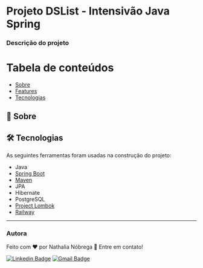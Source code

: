# Projeto DSList - Intensivão Java Spring
### Descrição do projeto

Tabela de conteúdos
=================
<!--ts-->
* [Sobre](#Sobre)
* [Features](#Features)
* [Tecnologias](#Tecnologias)
<!--te-->

## 🎯 Sobre


## 🛠 Tecnologias

As seguintes ferramentas foram usadas na construção do projeto:

- Java
- [Spring Boot](https://spring.io/projects/spring-boot/)
- [Maven](https://maven.apache.org/)
- JPA
- Hibernate
- PostgreSQL
- [Project Lombok](https://projectlombok.org/)
- [Railway](https://railway.app/)
---
### Autora

Feito com ❤️ por Nathalia Nóbrega 👋 Entre em contato!

[![Linkedin Badge](https://img.shields.io/badge/-Nathalia-blue?style=flat-square&logo=Linkedin&logoColor=white&link=https://www.linkedin.com/in/nathalia-nobrega/)](https://www.linkedin.com/in/nathalia-nobrega/) 
[![Gmail Badge](https://img.shields.io/badge/-ttnast05@gmail.com-c14438?style=flat-square&logo=Gmail&logoColor=white&link=mailto:ttnast05@gmail.com)](mailto:ttnast05@gmail.com)